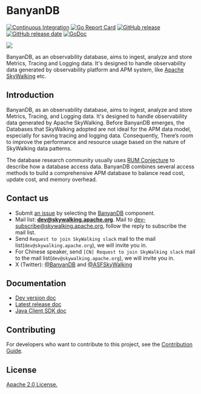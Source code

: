 # BanyanDB

[![Continuous Integration](https://github.com/apache/skywalking-banyandb/actions/workflows/ci.yml/badge.svg?branch=main)](https://github.com/apache/skywalking-banyandb/actions/workflows/ci.yml)
[![Go Report Card](https://goreportcard.com/badge/github.com/apache/skywalking-banyandb)](https://goreportcard.com/report/github.com/apache/skywalking-banyandb)
[![GitHub release](https://img.shields.io/github/tag/apache/skywalking-banyandb.svg?label=release)](https://github.com/apache/skywalking-banyandb/releases)
[![GitHub release date](https://img.shields.io/github/release-date/apache/skywalking-banyandb.svg)](https://github.com/apache/skywalking-banyandb/releases)
[![GoDoc](https://img.shields.io/badge/Godoc-reference-blue.svg)](https://godoc.org/github.com/apache/skywalking-banyandb)

![](./assets/banyandb_small.jpg)

BanyanDB, as an observability database, aims to ingest, analyze and store Metrics, Tracing and Logging data.
It's designed to handle observability data generated by observability platform and APM system, like [Apache SkyWalking](https://github.com/apache/skywalking) etc.

## Introduction

BanyanDB, as an observability database, aims to ingest, analyze and store Metrics, Tracing, and Logging data. It's designed to handle observability data generated by Apache SkyWalking. Before BanyanDB emerges, the Databases that SkyWalking adopted are not ideal for the APM data model, especially for saving tracing and logging data. Consequently, There’s room to improve the performance and resource usage based on the nature of SkyWalking data patterns.

The database research community usually uses [RUM Conjecture](http://daslab.seas.harvard.edu/rum-conjecture/) to describe how a database access data. BanyanDB combines several access methods to build a comprehensive APM database to balance read cost, update cost, and memory overhead.

## Contact us

* Submit [an issue](https://github.com/apache/skywalking/issues/new) by selecting the [BanyanDB](https://github.com/apache/skywalking/issues?q=is%3Aopen+is%3Aissue+label%3Adatabase) component.
* Mail list: **dev@skywalking.apache.org**. Mail to dev-subscribe@skywalking.apache.org, follow the reply to subscribe the mail list.
* Send `Request to join SkyWalking slack` mail to the mail list(`dev@skywalking.apache.org`), we will invite you in.
* For Chinese speaker, send `[CN] Request to join SkyWalking slack` mail to the mail list(`dev@skywalking.apache.org`), we will invite you in.
* X (Twitter): [@BanyanDB](https://twitter.com/BanyanDB) and [@ASFSkyWalking](https://twitter.com/ASFSkyWalking)

## Documentation

- [Dev version doc](https://skywalking.apache.org/docs/skywalking-banyandb/next/readme/)
- [Latest release doc](https://skywalking.apache.org/docs/skywalking-banyandb/latest/readme/)
- [Java Client SDK doc](https://skywalking.apache.org/docs/#BanyanDBJavaClient)


## Contributing

For developers who want to contribute to this project, see the [Contribution Guide](CONTRIBUTING.md).

## License

[Apache 2.0 License.](LICENSE)
